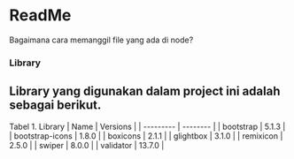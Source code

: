 # ReadMe
Bagaimana cara memanggil file yang ada di node?

### Library
Library yang digunakan dalam project ini adalah sebagai berikut.
---
Tabel 1. Library
| Name | Versions |
| --------- | -------- |
| bootstrap | 5.1.3 |
| bootstrap-icons | 1.8.0 |
| boxicons | 2.1.1 |
| glightbox | 3.1.0 |
| remixicon | 2.5.0 |
| swiper | 8.0.0 |
| validator | 13.7.0 |